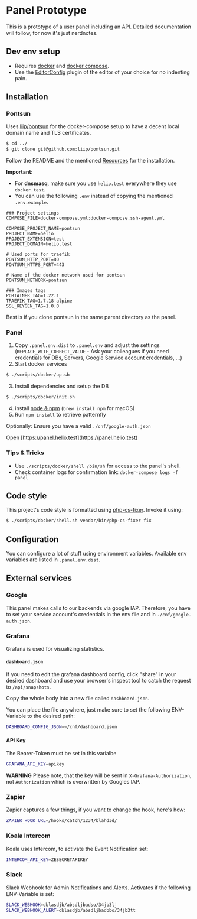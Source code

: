 # Panel Prototype

This is a prototype of a user panel including an API.
Detailed documentation will follow, for now it's just nerdnotes.

## Dev env setup

* Requires [docker](https://docker.com) and [docker compose](https://docs.docker.com/compose/install/).
* Use the [EditorConfig](https://editorconfig.org/#download) plugin of the editor of your choice for no indenting pain.

## Installation

### Pontsun

Uses [liip/pontsun](https://github.com/liip/pontsun) for the docker-compose setup to have a decent local domain name and TLS certificates.

```bash
$ cd ../
$ git clone git@github.com:liip/pontsun.git
```

Follow the README and the mentioned [Resources](https://github.com/liip/pontsun#resources) for the installation.

**Important:**
  - For **dnsmasq**, make sure you use `helio.test` everywhere they use `docker.test`.
  - You can use the following `.env` instead of copying the mentioned `.env.example`.

```
### Project settings
COMPOSE_FILE=docker-compose.yml:docker-compose.ssh-agent.yml

COMPOSE_PROJECT_NAME=pontsun
PROJECT_NAME=helio
PROJECT_EXTENSION=test
PROJECT_DOMAIN=helio.test

# Used ports for traefik
PONTSUN_HTTP_PORT=80
PONTSUN_HTTPS_PORT=443

# Name of the docker network used for pontsun
PONTSUN_NETWORK=pontsun

### Images tags
PORTAINER_TAG=1.22.1
TRAEFIK_TAG=1.7.18-alpine
SSL_KEYGEN_TAG=1.0.0
``` 
 
Best is if you clone pontsun in the same parent directory as the panel.

### Panel

1. Copy `.panel.env.dist` to `.panel.env` and adjust the settings (`REPLACE_WITH_CORRECT_VALUE` - Ask your colleagues if you need credentials for DBs, Servers, Google Service account credentials, ...)
2. Start docker services
```bash
$ ./scripts/docker/up.sh
```
3. Install dependencies and setup the DB
```bash
$ ./scripts/docker/init.sh
```
4. install [node & npm](https://nodejs.org/) (`brew install npm` for macOS)
5. Run `npm install` to retrieve patternfly

Optionally: Ensure you have a valid  `./cnf/google-auth.json`

Open [https://panel.helio.test](https://panel.helio.test)

### Tips & Tricks

  - Use `./scripts/docker/shell /bin/sh` for access to the panel's shell.
  - Check container logs for confirmation link: `docker-compose logs -f panel`

## Code style

This project's code style is formatted using [php-cs-fixer](https://cs.symfony.com/). Invoke it using:

```bash
$ ./scripts/docker/shell.sh vendor/bin/php-cs-fixer fix
```

## Configuration
You can configure a lot of stuff using environment variables. Available env variables are listed in `.panel.env.dist`.

## External services

### Google
This panel makes calls to our backends via google IAP. Therefore, you have to set your service account's credentials in the env file and in `./cnf/google-auth.json`.

### Grafana
Grafana is used for visualizing statistics. 

#### `dashboard.json`
If you need to edit the grafana dashboard config, click "share" in your desired dashboard and use your browser's inspect tool to catch the request to `/api/snapshots`.
 
Copy the whole body into a new file called `dashboard.json`. 

You can place the file anywhere, just make sure to set the following ENV-Variable to the desired path:
```bash
DASHBOARD_CONFIG_JSON=~/cnf/dashboard.json
```

#### API Key
The Bearer-Token must be set in this varialbe
```bash
GRAFANA_API_KEY=apikey
```
**WARNING** Please note, that the key will be sent in `X-Grafana-Authorization`, not `Authorization` which is overwritten by Googles IAP. 

### Zapier

Zapier captures a few things, if you want to change the hook, here's how:
```bash 
ZAPIER_HOOK_URL=/hooks/catch/1234/blahd3d/
```

### Koala Intercom

Koala uses Intercom, to activate the Event Notification set:
```bash 
INTERCOM_API_KEY=ZESECRETAPIKEY
```


### Slack

Slack Webhook for Admin Notifications and Alerts. Activates if the following ENV-Variable is set:
```bash 
SLACK_WEBHOOK=dblasdjb/absdljbadso/34jb3lj
SLACK_WEBHOOK_ALERT=dblasdjb/absdljbadbbo/34jb3tt
```

